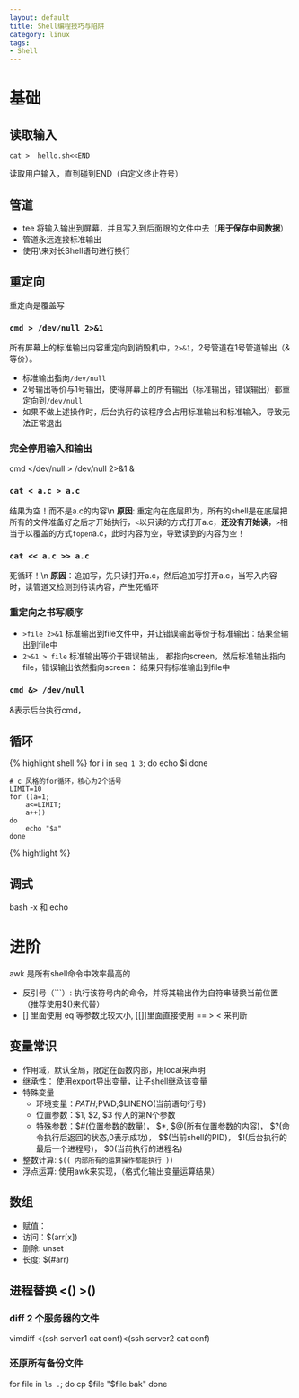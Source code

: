 ```yaml
---
layout: default
title: Shell编程技巧与陷阱
category: linux
tags:
- Shell
---
```


# 基础

## 读取输入

    cat >  hello.sh<<END

读取用户输入，直到碰到END（自定义终止符号）

## 管道
+ tee 将输入输出到屏幕，并且写入到后面跟的文件中去（**用于保存中间数据**）
+ 管道永远连接标准输出
+ 使用\\来对长Shell语句进行换行

## 重定向
重定向是覆盖写

### `cmd > /dev/null 2>&1` 
所有屏幕上的标准输出内容重定向到销毁机中，`2>&1`，2号管道在1号管道输出（&等价）。

+ 标准输出指向`/dev/null`
+ 2号输出等价与1号输出，使得屏幕上的所有输出（标准输出，错误输出）都重定向到`/dev/null`
+ 如果不做上述操作时，后台执行的该程序会占用标准输出和标准输入，导致无法正常退出

### 完全停用输入和输出
cmd </dev/null > /dev/null 2>&1 &

### `cat < a.c > a.c`
结果为空！而不是a.c的内容\n
**原因**: 重定向在底层即为，所有的shell是在底层把所有的文件准备好之后才开始执行，`<`以只读的方式打开a.c，**还没有开始读**，`>`相当于以覆盖的方式`fopen`a.c，此时内容为空，导致读到的内容为空！

### `cat << a.c >> a.c`
死循环！\n
**原因**：追加写，先只读打开a.c，然后追加写打开a.c，当写入内容时，读管道又检测到待读内容，产生死循环

### 重定向之书写顺序
+ `>file 2>&1` 标准输出到file文件中，并让错误输出等价于标准输出：结果全输出到file中
+ `2>&1 > file` 标准输出等价于错误输出， 都指向screen，然后标准输出指向file，错误输出依然指向screen： 结果只有标准输出到file中
 

### `cmd &> /dev/null`
&表示后台执行cmd，

## 循环
{% highlight shell %}
    for i in `seq 1 3`; do
        echo $i
    done
    
    # c 风格的for循环，核心为2个括号
    LIMIT=10
    for ((a=1;
        a<=LIMIT;
        a++))
    do
        echo "$a"
    done
{% hightlight %}    
## 调式
bash -x 和 echo


# 进阶
awk 是所有shell命令中效率最高的

+ 反引号（```）: 执行该符号内的命令，并将其输出作为自符串替换当前位置（推荐使用$()来代替）
+ [] 里面使用 eq 等参数比较大小, [[]]里面直接使用 == > < 来判断


## 变量常识
+ 作用域，默认全局，限定在函数内部，用local来声明
+ 继承性： 使用export导出变量，让子shell继承该变量
+ 特殊变量
    + 环境变量：$PATH;$PWD;$LINENO(当前语句行号)
    + 位置参数：$1, $2, $3 传入的第N个参数
    + 特殊参数：$#(位置参数的数量)， $*, $@(所有位置参数的内容)， $?(命令执行后返回的状态,0表示成功)， $$(当前shell的PID)， $!(后台执行的最后一个进程号)， $0(当前执行的进程名)
+ 整数计算: `$(( 内部所有的运算操作都能执行 ))`
+ 浮点运算: 使用awk来实现，（格式化输出变量运算结果）

## 数组
+ 赋值： 
+ 访问：$(arr[x])
+ 删除: unset
+ 长度: $(#arr)

## 进程替换 <() >()
### diff 2 个服务器的文件
vimdiff <(ssh server1 cat conf)<(ssh server2 cat conf)
### 还原所有备份文件
for file in `ls .`; do
    cp $file "$file.bak"
done
